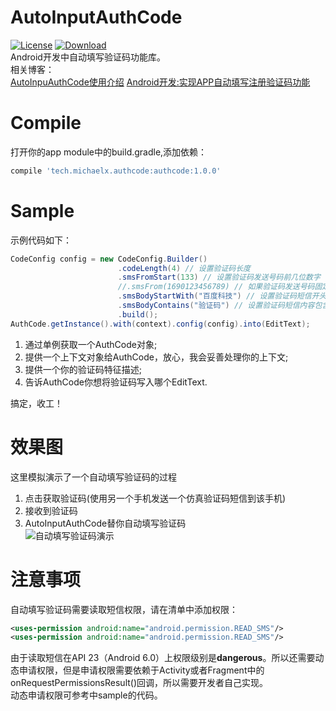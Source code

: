 # AutoInputAuthCode
[![License](https://img.shields.io/badge/license-Apache%202-green.svg)](https://www.apache.org/licenses/LICENSE-2.0)
[ ![Download](https://api.bintray.com/packages/xiong-it/AndroidRepo/AutoInputAuthCode/images/download.svg) ](https://bintray.com/xiong-it/AndroidRepo/AutoInputAuthCode/_latestVersion)  
Android开发中自动填写验证码功能库。  
相关博客：  
[AutoInpuAuthCode使用介绍](http://blog.csdn.net/xiong_it/article/details/71451922)
[Android开发:实现APP自动填写注册验证码功能](http://blog.csdn.net/xiong_it/article/details/50997084)

# Compile
打开你的app module中的build.gradle,添加依赖：
```groovy
compile 'tech.michaelx.authcode:authcode:1.0.0'
```

# Sample
示例代码如下：
```java
CodeConfig config = new CodeConfig.Builder()
                        .codeLength(4) // 设置验证码长度
                        .smsFromStart(133) // 设置验证码发送号码前几位数字
                        //.smsFrom(1690123456789) // 如果验证码发送号码固定，则可以设置验证码发送完整号码
                        .smsBodyStartWith("百度科技") // 设置验证码短信开头文字
                        .smsBodyContains("验证码") // 设置验证码短信内容包含文字
                        .build();
AuthCode.getInstance().with(context).config(config).into(EditText);
```
1. 通过单例获取一个AuthCode对象;
2. 提供一个上下文对象给AuthCode，放心，我会妥善处理你的上下文;
3. 提供一个你的验证码特征描述;
4. 告诉AuthCode你想将验证码写入哪个EditText.

搞定，收工！

# 效果图
这里模拟演示了一个自动填写验证码的过程
1. 点击获取验证码(使用另一个手机发送一个仿真验证码短信到该手机)
2. 接收到验证码
3. AutoInputAuthCode替你自动填写验证码  
![自动填写验证码演示](http://oler3nq5z.bkt.clouddn.com/authcode2.gif)


# 注意事项
自动填写验证码需要读取短信权限，请在清单中添加权限：
```xml
<uses-permission android:name="android.permission.READ_SMS"/>
<uses-permission android:name="android.permission.READ_SMS"/>
```

由于读取短信在API 23（Android 6.0）上权限级别是**dangerous**。所以还需要动态申请权限，但是申请权限需要依赖于Activity或者Fragment中的onRequestPermissionsResult()回调，所以需要开发者自己实现。  
动态申请权限可参考中sample的代码。

